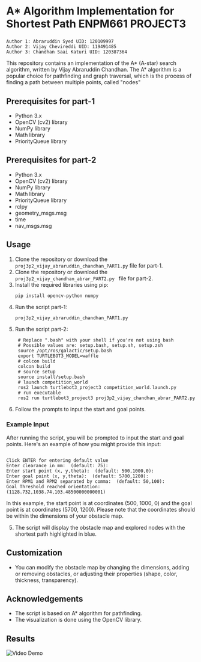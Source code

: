 


# A* Algorithm Implementation for Shortest Path ENPM661 PROJECT3 
### 
    Author 1: Abraruddin Syed UID: 120109997
    Author 2: Vijay Chevireddi UID: 119491485
    Author 3: Chandhan Saai Katuri UID: 120387364



This repository contains an implementation of the A* (A-star) search algorithm, written by Vijay Abraruddin Chandhan. The A* algorithm is a popular choice for pathfinding and graph traversal, which is the process of finding a path between multiple points, called "nodes"

## Prerequisites for part-1

- Python 3.x
- OpenCV (cv2) library
- NumPy library
- Math library
- PriorityQueue library

## Prerequisites for part-2

- Python 3.x
- OpenCV (cv2) library
- NumPy library
- Math library
- PriorityQueue library
- rclpy
- geometry_msgs.msg
- time
- nav_msgs.msg
  

## Usage

1. Clone the repository or download the `proj3p2_vijay_abraruddin_chandhan_PART1.py` file for part-1.
2. Clone the repository or download the `proj3p2_vijay_chandhan_abrar_PART2.py ` file for part-2.
3. Install the required libraries using pip:
   ```
   pip install opencv-python numpy
   ```
4. Run the script part-1:
    ```
   proj3p2_vijay_abraruddin_chandhan_PART1.py
   ```
5. Run the script part-2:
   ```
    # Replace ".bash" with your shell if you're not using bash
    # Possible values are: setup.bash, setup.sh, setup.zsh
    source /opt/ros/galactic/setup.bash
    export TURTLEBOT3_MODEL=waffle
    # colcon build
    colcon build
    # source setup
    source install/setup.bash
    # launch competition_world
    ros2 launch turtlebot3_project3 competition_world.launch.py
    # run executable
    ros2 run turtlebot3_project3 proj3p2_vijay_chandhan_abrar_PART2.py 
   
   ```
6. Follow the prompts to input the start and goal points.

### Example Input

After running the script, you will be prompted to input the start and goal points. Here's an example of how you might provide this input:

```

Click ENTER for entering default value 
Enter clearance in mm:  (default: 75):
Enter start point (x, y,theta):  (default: 500,1000,0):
Enter goal point (x, y,theta):  (default: 5700,1200):
Enter RPM1 and RPM2 separated by comma:  (default: 50,100):
Goal Threshold reached orientation: (1128.732,1038.74,103.48500000000001)

```

In this example, the start point is at coordinates (500, 1000, 0) and the goal point is at coordinates (5700, 1200). Please note that the coordinates should be within the dimensions of your obstacle map.



5. The script will display the obstacle map and explored nodes with the shortest path highlighted in blue.


## Customization

- You can modify the obstacle map by changing the dimensions, adding or removing obstacles, or adjusting their properties (shape, color, thickness, transparency).



## Acknowledgements

- The script is based on A* algorithm for pathfinding.
- The visualization is done using the OpenCV library.

## Results
![Video Demo](https://github.com/vijaydevmasters/ENPM661-PRJ3_PHASE2/blob/main/shortest_path_gif.gif)




